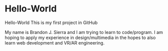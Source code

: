# Hello-World
<!DOCTYPE html>
<html>
<head>
<title>Hello World</title>
</head>

<body> Hello-World This is my first project in GitHub
<p> My name is Brandon J. Sierra and I am trying to learn to code/program. I am hoping to apply my experience in design/multimedia in the hopes to also learn web development and VR/AR engineering.</p>

</body>
</html>
